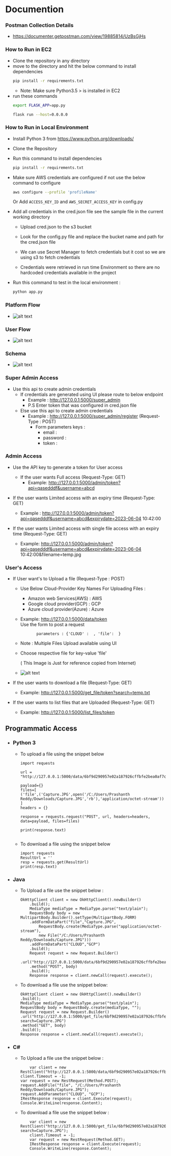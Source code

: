 # Documention

### Postman Collection Details
- https://documenter.getpostman.com/view/19885814/UzBsGjHs
### How to Run in EC2
- Clone the repository in any directory
- move to the directory and hit the below command to install dependencies 
     ```bash
    pip install -r requirements.txt
    ```
    - Note: Make sure Python3.5 > is installed in EC2
- run these commands
    ```bash
    export FLASK_APP=app.py
    ```
    ```bash
    flask run --host=0.0.0.0
    ```

### How to Run in Local Environment
- Install Python 3 from https://www.python.org/downloads/
- Clone the Repository
- Run this command to install dependencies

    ```bash
    pip install -r requirements.txt
    ```
- Make sure AWS credentials are configured if not use the below command to configure
    ```bash
    aws configure --profile 'profileName'
    ```
    Or Add   `ACCESS_KEY_ID` and `AWS_SECRET_ACCESS_KEY` in config.py
    
- Add all credentials in the cred.json file see the sample file in the current working directory
    - Upload cred.json to the s3 bucket
    - Look for the config.py file and replace the bucket name and path for the cred.json file

    - We can use Secret Manager to fetch credentials but it cost so we are using s3 to fetch credentials
    - Credentials were retrieved in run time Environment so there are no hardcoded credentials available in the project

- Run this command to test in the local environment : 
    ```bash
    python app.py
    ```
### Platform Flow   
- ![alt text](https://github.com/Iamprashanth-1/cap/blob/main/images/overall_flow.png)
### User Flow  
- ![alt text](https://github.com/Iamprashanth-1/cap/blob/main/images/flow.png)

### Schema  
- ![alt text](https://github.com/Iamprashanth-1/cap/blob/main/images/schema.png)


### Super Admin Access
- Use this api to create admin credentials
    - If credentials are generated using UI please route to below endpoint
        - Example : http://127.0.0.1:5000/super_admin
        - P.S Enter token that was configured in cred.json file
    - Else use this api to create admin credentials
        - Example : http://127.0.0.1:5000/super_admin/register  (Request-Type : POST)
            - Form parameters keys :
                - email : 
                - password : 
                - token :

### Admin Access

- Use the API key to generate a token for User access
    - If the user wants Full access    (Request-Type: GET)
        - Example:  http://127.0.0.1:5000/admin/token?api=qasedddf&username=abcd

- If the user wants Limited access with an expiry time (Request-Type: GET)
  -  Example : http://127.0.0.1:5000/admin/token?api=qasedddf&username=abcd&expirydate=2023-06-04 10:42:00

- If the user wants Limited access with single file access with an expiry time (Request-Type: GET)
    - Example: http://127.0.0.1:5000/admin/token?api=qasedddf&username=abcd&expirydate=2023-06-04 10:42:00&filename=temp.jpg

### User's Access

- If User want's to Upload a file  (Request-Type : POST)
    - Use Below Cloud-Provider Key Names For Uploading Files :
        * Amazon web Services(AWS)  : AWS
        * Google cloud provider(GCP) : GCP
        * Azure cloud provider(Azure) : Azure

    - Example:  http://127.0.0.1:5000/data/token  
                Use the form to post a request

                 parameters : {'CLOUD' :  , 'file':  }
    - Note : Multiple Files Upload available using UI 
     - Choose respective file for key-value 'file' 

        ( This Image is Just for reference copied from Internet)
    - ![alt text](https://i.stack.imgur.com/GGm4I.png)



- If the user wants to download a file (Request-Type: GET)
    - Example: http://127.0.0.1:5000/get_file/token?search=temp.txt

- If the user wants to list files that are Uploaded (Request-Type: GET)
    - Example: http://127.0.0.1:5000/list_files/token

## Programmatic Access

- ### Python 3

    - To upload a file using the snippet below
        ```
        import requests

        url = "http://127.0.0.1:5000/data/6bf9d290957e02a187926cffbfe2bea0af7c56b2161bdda73ee9f5fe9c1666e1"

        payload={}
        files=[
        ('file',('Capture.JPG',open('/C:/Users/Prashanth Reddy/Downloads/Capture.JPG','rb'),'application/octet-stream'))
        ]
        headers = {}

        response = requests.request("POST", url, headers=headers, data=payload, files=files)

        print(response.text)
            

        ```
    - To download a file using the snippet below
        ```
        import requests
        ResultUrl = ''
        resp = requests.get(ResultUrl)
        print(resp.text)
        ```


- ### Java

    - To Upload a file use the snippet below :

        ```
        OkHttpClient client = new OkHttpClient().newBuilder()
            .build();
            MediaType mediaType = MediaType.parse("text/plain");
            RequestBody body = new MultipartBody.Builder().setType(MultipartBody.FORM)
            .addFormDataPart("file","Capture.JPG",
                RequestBody.create(MediaType.parse("application/octet-stream"),
                new File("/C:/Users/Prashanth Reddy/Downloads/Capture.JPG")))
            .addFormDataPart("CLOUD","GCP")
            .build();
            Request request = new Request.Builder()
            .url("http://127.0.0.1:5000/data/6bf9d290957e02a187926cffbfe2bea0af7c56b2161bdda73ee9f5fe9c1666e1")
            .method("POST", body)
            .build();
            Response response = client.newCall(request).execute();
        ```
    - To download a file use the snippet below:
        ```
        OkHttpClient client = new OkHttpClient().newBuilder()
        .build();
        MediaType mediaType = MediaType.parse("text/plain");
        RequestBody body = RequestBody.create(mediaType, "");
        Request request = new Request.Builder()
        .url("http://127.0.0.1:5000/get_file/6bf9d290957e02a187926cffbfe2bea0af7c56b2161bdda73ee9f5fe9c1666e1?search=Capture.JPG")
        .method("GET", body)
        .build();
        Response response = client.newCall(request).execute();
        ```

- ### C#
    - To Upload a file use the snippet below :

        ```
            var client = new RestClient("http://127.0.0.1:5000/data/6bf9d290957e02a187926cffbfe2bea0af7c56b2161bdda73ee9f5fe9c1666e1");
        client.Timeout = -1;
        var request = new RestRequest(Method.POST);
        request.AddFile("file", "/C:/Users/Prashanth Reddy/Downloads/Capture.JPG");
        request.AddParameter("CLOUD", "GCP");
        IRestResponse response = client.Execute(request);
        Console.WriteLine(response.Content);
        ```
    - To download a file use the snippet below :
        ```
            var client = new RestClient("http://127.0.0.1:5000/get_file/6bf9d290957e02a187926cffbfe2bea0af7c56b2161bdda73ee9f5fe9c1666e1?search=Capture.JPG");
            client.Timeout = -1;
            var request = new RestRequest(Method.GET);
            IRestResponse response = client.Execute(request);
            Console.WriteLine(response.Content);
        ```